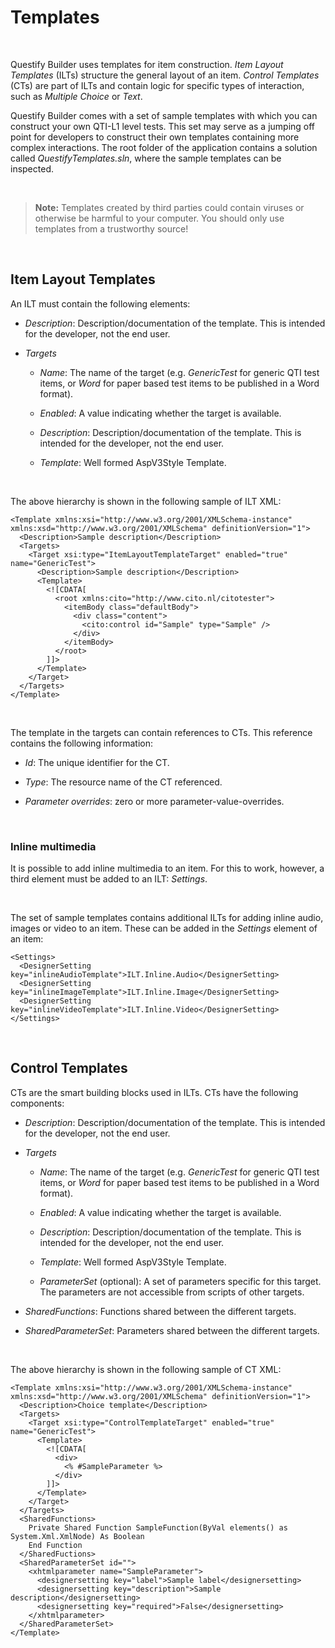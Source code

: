 Templates
=========

 

Questify Builder uses templates for item construction. *Item Layout Templates*
(ILTs) structure the general layout of an item. *Control Templates* (CTs) are
part of ILTs and contain logic for specific types of interaction, such as
*Multiple Choice* or *Text*.

Questify Builder comes with a set of sample templates with which you can
construct your own QTI-L1 level tests. This set may serve as a jumping off point
for developers to construct their own templates containing more complex
interactions. The root folder of the application contains a solution called
*QuestifyTemplates.sln*, where the sample templates can be inspected.

 

>   **Note:** Templates created by third parties could contain viruses or
>   otherwise be harmful to your computer. You should only use templates from a
>   trustworthy source!

 

Item Layout Templates
---------------------

An ILT must contain the following elements:

-   *Description*: Description/documentation of the template. This is intended
    for the developer, not the end user.

-   *Targets*

    -   *Name*: The name of the target (e.g. *GenericTest* for generic QTI test
        items, or *Word* for paper based test items to be published in a Word
        format).

    -   *Enabled*: A value indicating whether the target is available.

    -   *Description*: Description/documentation of the template. This is
        intended for the developer, not the end user.

    -   *Template*: Well formed AspV3Style Template.

 

The above hierarchy is shown in the following sample of ILT XML:

~~~~~~~~~~~~~~~~~~~~~~~~~~~~~~~~~~~~~~~~~~~~~~~~~~~~~~~~~~~~~~~~~~~~~~~~~~~~~~~~
<Template xmlns:xsi="http://www.w3.org/2001/XMLSchema-instance" xmlns:xsd="http://www.w3.org/2001/XMLSchema" definitionVersion="1">
  <Description>Sample description</Description>
  <Targets>
    <Target xsi:type="ItemLayoutTemplateTarget" enabled="true" name="GenericTest">
      <Description>Sample description</Description>
      <Template>
        <![CDATA[
          <root xmlns:cito="http://www.cito.nl/citotester">
            <itemBody class="defaultBody">
              <div class="content">
                <cito:control id="Sample" type="Sample" />
              </div>
            </itemBody>
          </root>
        ]]>
      </Template>
    </Target>
  </Targets>
</Template>
~~~~~~~~~~~~~~~~~~~~~~~~~~~~~~~~~~~~~~~~~~~~~~~~~~~~~~~~~~~~~~~~~~~~~~~~~~~~~~~~

 

The template in the targets can contain references to CTs. This reference
contains the following information:

-   *Id*: The unique identifier for the CT.

-   *Type*: The resource name of the CT referenced.

-   *Parameter overrides*: zero or more parameter-value-overrides.

 

### Inline multimedia

It is possible to add inline multimedia to an item. For this to work, however, a
third element must be added to an ILT: *Settings*.

 

The set of sample templates contains additional ILTs for adding inline audio,
images or video to an item. These can be added in the *Settings* element of an
item:

~~~~~~~~~~~~~~~~~~~~~~~~~~~~~~~~~~~~~~~~~~~~~~~~~~~~~~~~~~~~~~~~~~~~~~~~~~~~~~~~
<Settings>
  <DesignerSetting key="inlineAudioTemplate">ILT.Inline.Audio</DesignerSetting>
  <DesignerSetting key="inlineImageTemplate">ILT.Inline.Image</DesignerSetting>
  <DesignerSetting key="inlineVideoTemplate">ILT.Inline.Video</DesignerSetting>
</Settings>
~~~~~~~~~~~~~~~~~~~~~~~~~~~~~~~~~~~~~~~~~~~~~~~~~~~~~~~~~~~~~~~~~~~~~~~~~~~~~~~~

 

Control Templates
-----------------

CTs are the smart building blocks used in ILTs. CTs have the following
components:

-   *Description*: Description/documentation of the template. This is intended
    for the developer, not the end user.

-   *Targets*

    -   *Name*: The name of the target (e.g. *GenericTest* for generic QTI test
        items, or *Word* for paper based test items to be published in a Word
        format).

    -   *Enabled*: A value indicating whether the target is available.

    -   *Description*: Description/documentation of the template. This is
        intended for the developer, not the end user.

    -   *Template*: Well formed AspV3Style Template.

    -   *ParameterSet* (optional): A set of parameters specific for this target.
        The parameters are not accessible from scripts of other targets.

-   *SharedFunctions*: Functions shared between the different targets.

-   *SharedParameterSet*: Parameters shared between the different targets.

 

The above hierarchy is shown in the following sample of CT XML:

~~~~~~~~~~~~~~~~~~~~~~~~~~~~~~~~~~~~~~~~~~~~~~~~~~~~~~~~~~~~~~~~~~~~~~~~~~~~~~~~
<Template xmlns:xsi="http://www.w3.org/2001/XMLSchema-instance" xmlns:xsd="http://www.w3.org/2001/XMLSchema" definitionVersion="1">
  <Description>Choice template</Description>
  <Targets>
    <Target xsi:type="ControlTemplateTarget" enabled="true" name="GenericTest">
      <Template>
        <![CDATA[
          <div>
            <% #SampleParameter %>
          </div>
        ]]>
      </Template>
    </Target>
  </Targets>
  <SharedFunctions>
    Private Shared Function SampleFunction(ByVal elements() as System.Xml.XmlNode) As Boolean
    End Function
  </SharedFuctions>
  <SharedParameterSet id="">
    <xhtmlparameter name="SampleParameter">
      <designersetting key="label">Sample label</designersetting>
      <designersetting key="description">Sample description</designersetting>
      <designersetting key="required">False</designersetting>
    </xhtmlparameter>
  </SharedParameterSet>
</Template>
~~~~~~~~~~~~~~~~~~~~~~~~~~~~~~~~~~~~~~~~~~~~~~~~~~~~~~~~~~~~~~~~~~~~~~~~~~~~~~~~
